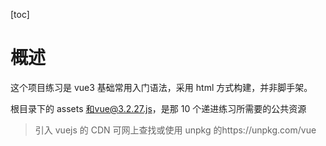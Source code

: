 [toc]

# 概述

这个项目练习是 vue3 基础常用入门语法，采用 html 方式构建，并非脚手架。

根目录下的 assets 和vue@3.2.27.js，是那 10 个递进练习所需要的公共资源

> 引入 vuejs 的 CDN 可网上查找或使用 unpkg 的https://unpkg.com/vue
